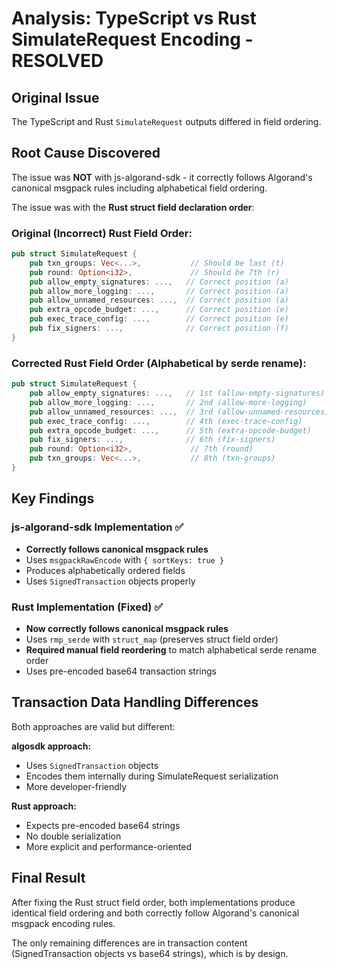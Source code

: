 # Analysis: TypeScript vs Rust SimulateRequest Encoding - RESOLVED

## Original Issue
The TypeScript and Rust `SimulateRequest` outputs differed in field ordering.

## Root Cause Discovered
The issue was **NOT** with js-algorand-sdk - it correctly follows Algorand's canonical msgpack rules including alphabetical field ordering.

The issue was with the **Rust struct field declaration order**:

### Original (Incorrect) Rust Field Order:
```rust
pub struct SimulateRequest {
    pub txn_groups: Vec<...>,           // Should be last (t)
    pub round: Option<i32>,             // Should be 7th (r)
    pub allow_empty_signatures: ...,   // Correct position (a) 
    pub allow_more_logging: ...,       // Correct position (a)
    pub allow_unnamed_resources: ...,  // Correct position (a)
    pub extra_opcode_budget: ...,      // Correct position (e)
    pub exec_trace_config: ...,        // Correct position (e)
    pub fix_signers: ...,              // Correct position (f)
}
```

### Corrected Rust Field Order (Alphabetical by serde rename):
```rust
pub struct SimulateRequest {
    pub allow_empty_signatures: ...,   // 1st (allow-empty-signatures)
    pub allow_more_logging: ...,       // 2nd (allow-more-logging)
    pub allow_unnamed_resources: ...,  // 3rd (allow-unnamed-resources)
    pub exec_trace_config: ...,        // 4th (exec-trace-config)
    pub extra_opcode_budget: ...,      // 5th (extra-opcode-budget)
    pub fix_signers: ...,              // 6th (fix-signers)
    pub round: Option<i32>,             // 7th (round)
    pub txn_groups: Vec<...>,           // 8th (txn-groups)
}
```

## Key Findings

### js-algorand-sdk Implementation ✅
- **Correctly follows canonical msgpack rules**
- Uses `msgpackRawEncode` with `{ sortKeys: true }`
- Produces alphabetically ordered fields
- Uses `SignedTransaction` objects properly

### Rust Implementation (Fixed) ✅
- **Now correctly follows canonical msgpack rules** 
- Uses `rmp_serde` with `struct_map` (preserves struct field order)
- **Required manual field reordering** to match alphabetical serde rename order
- Uses pre-encoded base64 transaction strings

## Transaction Data Handling Differences

Both approaches are valid but different:

**algosdk approach:**
- Uses `SignedTransaction` objects 
- Encodes them internally during SimulateRequest serialization
- More developer-friendly

**Rust approach:**
- Expects pre-encoded base64 strings
- No double serialization
- More explicit and performance-oriented

## Final Result
After fixing the Rust struct field order, both implementations produce identical field ordering and both correctly follow Algorand's canonical msgpack encoding rules.

The only remaining differences are in transaction content (SignedTransaction objects vs base64 strings), which is by design.
